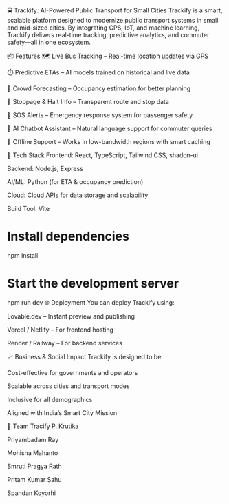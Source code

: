 🚍 Trackify: AI-Powered Public Transport for Small Cities
Trackify is a smart, scalable platform designed to modernize public transport systems in small and mid-sized cities. By integrating GPS, IoT, and machine learning, Trackify delivers real-time tracking, predictive analytics, and commuter safety—all in one ecosystem.

📦 Features
🗺️ Live Bus Tracking – Real-time location updates via GPS

⏱️ Predictive ETAs – AI models trained on historical and live data

👥 Crowd Forecasting – Occupancy estimation for better planning

🛑 Stoppage & Halt Info – Transparent route and stop data

🚨 SOS Alerts – Emergency response system for passenger safety

🤖 AI Chatbot Assistant – Natural language support for commuter queries

📶 Offline Support – Works in low-bandwidth regions with smart caching

🧰 Tech Stack
Frontend: React, TypeScript, Tailwind CSS, shadcn-ui

Backend: Node.js, Express

AI/ML: Python (for ETA & occupancy prediction)

Cloud: Cloud APIs for data storage and scalability

Build Tool: Vite

# Install dependencies
npm install

# Start the development server
npm run dev
🌐 Deployment
You can deploy Trackify using:

Lovable.dev – Instant preview and publishing

Vercel / Netlify – For frontend hosting

Render / Railway – For backend services

📈 Business & Social Impact
Trackify is designed to be:

Cost-effective for governments and operators

Scalable across cities and transport modes

Inclusive for all demographics

Aligned with India’s Smart City Mission

👥 Team Tracify
P. Krutika

Priyambadam Ray

Mohisha Mahanto

Smruti Pragya Rath

Pritam Kumar Sahu

Spandan Koyorhi


